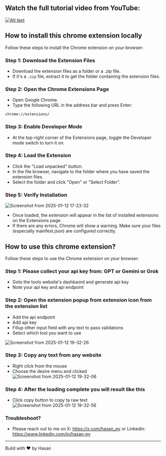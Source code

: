 ## Watch the full tutorial video from YouTube:

[![Alt text](https://img.youtube.com/vi/troznI6r17I/hqdefault.jpg)](https://youtu.be/troznI6r17I?si=jvxJS16LaGASb9FW)


## How to install this chrome extension locally
Follow these steps to install the Chrome extension on your browser:

### Step 1: Download the Extension Files
- Download the extension files as a folder or a .zip file.
- If it's a `.zip` file, extract it to get the folder containing the extension files.


### Step 2: Open the Chrome Extensions Page
- Open Google Chrome.
- Type the following URL in the address bar and press Enter:
```
chrome://extensions/
```

### Step 3: Enable Developer Mode
- At the top-right corner of the Extensions page, toggle the Developer mode switch to turn it on.


### Step 4: Load the Extension
- Click the "Load unpacked" button.
- In the file browser, navigate to the folder where you have saved the extension files.
- Select the folder and click "Open" or "Select Folder".

### Step 5: Verify Installation
![Screenshot from 2025-01-12 17-23-32](https://github.com/user-attachments/assets/d1b47664-a853-43c7-83c0-72f568c8f354)
- Once loaded, the extension will appear in the list of installed extensions on the Extensions page.
- If there are any errors, Chrome will show a warning. Make sure your files (especially manifest.json) are configured correctly.

## How to use this chrome extension?
Follow these steps to use the Chrome extension on your browser:

### Step 1: Please collect your api key from: GPT or Gemini or Grok
- Goto the tools website's dashbaord and generate api key
- Note your api key and api endpoint

### Step 2: Open the extension popup from extension icon from the extension list
- Add the api endpoint 
- Add api key 
- Fillup other input field with any text to pass validations
- Select which tool you want to use 

![Screenshot from 2025-01-12 19-32-26](https://github.com/user-attachments/assets/f0eecb25-6c1d-484d-9cf1-699a30afed5a)

### Step 3: Copy any text from any website
- Right click from the mouse
- Choose the desire menu and clicked
![Screenshot from 2025-01-12 19-32-06](https://github.com/user-attachments/assets/fc52f860-e3c0-4538-a4a3-ff2c8ad2c47a)

### Step 4: After the loading complete you will result like this
- Click copy button to copy ta raw text
![Screenshot from 2025-01-12 19-32-56](https://github.com/user-attachments/assets/5d3969f8-f9e5-4ba8-bbaf-748abefe3c4f)


### Troubleshoot? 
- Please reach out to me on
X: https://x.com/hasan_py or
Linkedin: https://www.linkedin.com/in/hasan-py


-----
Build with ❤️ by Hasan





